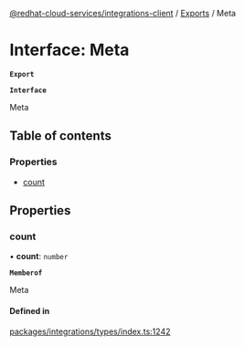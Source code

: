 [@redhat-cloud-services/integrations-client](../README.md) / [Exports](../modules.md) / Meta

# Interface: Meta

**`Export`**

**`Interface`**

Meta

## Table of contents

### Properties

- [count](Meta.md#count)

## Properties

### count

• **count**: `number`

**`Memberof`**

Meta

#### Defined in

[packages/integrations/types/index.ts:1242](https://github.com/mkholjuraev/javascript-clients/blob/master/packages/integrations/types/index.ts#L1242)
